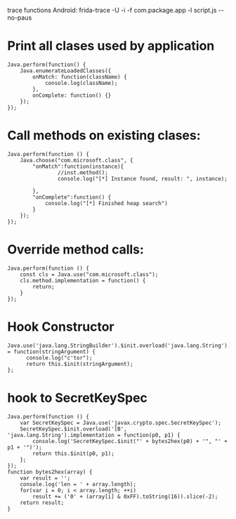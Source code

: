 trace functions Android:
frida-trace -U -i  -f com.package.app -l script.js --no-paus

# Print all clases used by application
```
Java.perform(function() {
    Java.enumerateLoadedClasses({
        onMatch: function(className) {
            console.log(className);
        },
        onComplete: function() {}
    });
});

```
# Call methods on existing clases:
``` 
Java.perform(function () {
	Java.choose("com.microsoft.class", { 
		"onMatch":function(instance){
				//inst.method();
				console.log("[*] Instance found, result: ", instance);
			
		},
		"onComplete":function() {
			console.log("[*] Finished heap search")
		}
	});
});
```
# Override method calls:
```
Java.perform(function () {
	const cls = Java.use("com.microsoft.class");
	cls.method.implementation = function() {
        return;
    }
});

```



# Hook Constructor
```
Java.use('java.lang.StringBuilder').$init.overload('java.lang.String').implementation = function(stringArgument) {
      console.log("c'tor");
      return this.$init(stringArgument);
};
```
# hook to SecretKeySpec
``` 
Java.perform(function () {
    var SecretKeySpec = Java.use('javax.crypto.spec.SecretKeySpec');
    SecretKeySpec.$init.overload('[B', 'java.lang.String').implementation = function(p0, p1) {
        console.log('SecretKeySpec.$init("' + bytes2hex(p0) + '", "' + p1 + '")');
        return this.$init(p0, p1);
    };
});
function bytes2hex(array) {
    var result = '';
    console.log('len = ' + array.length);
    for(var i = 0; i < array.length; ++i)
        result += ('0' + (array[i] & 0xFF).toString(16)).slice(-2);
    return result;
}
		
```
